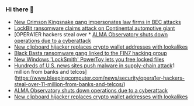 ### Hi there 👋

<!--START_SECTION:feed-->
* [New Crimson Kingsnake gang impersonates law firms in BEC attacks](https://www.bleepingcomputer.com/news/security/new-crimson-kingsnake-gang-impersonates-law-firms-in-bec-attacks/)
* [LockBit ransomware claims attack on Continental automotive giant](https://www.bleepingcomputer.com/news/security/lockbit-ransomware-claims-attack-on-continental-automotive-giant/)
* [OPERA1ER hackers steal over * [ALMA Observatory shuts down operations due to a cyberattack](https://www.bleepingcomputer.com/news/security/alma-observatory-shuts-down-operations-due-to-a-cyberattack/)
* [New clipboard hijacker replaces crypto wallet addresses with lookalikes](https://www.bleepingcomputer.com/news/security/new-clipboard-hijacker-replaces-crypto-wallet-addresses-with-lookalikes/)
* [Black Basta ransomware gang linked to the FIN7 hacking group](https://www.bleepingcomputer.com/news/security/black-basta-ransomware-gang-linked-to-the-fin7-hacking-group/)
* [New Windows 'LockSmith' PowerToy lets you free locked files](https://www.bleepingcomputer.com/news/microsoft/new-windows-locksmith-powertoy-lets-you-free-locked-files/)
* [Hundreds of U.S. news sites push malware in supply-chain attack](https://www.bleepingcomputer.com/news/security/hundreds-of-us-news-sites-push-malware-in-supply-chain-attack/)1 million from banks and telcos](https://www.bleepingcomputer.com/news/security/opera1er-hackers-steal-over-11-million-from-banks-and-telcos/)
* [ALMA Observatory shuts down operations due to a cyberattack](https://www.bleepingcomputer.com/news/security/alma-observatory-shuts-down-operations-due-to-a-cyberattack/)
* [New clipboard hijacker replaces crypto wallet addresses with lookalikes](https://www.bleepingcomputer.com/news/security/new-clipboard-hijacker-replaces-crypto-wallet-addresses-with-lookalikes/)
<!--END_SECTION:feed-->

<!--
**frankenk/frankenk** is a ✨ _special_ ✨ repository because its `README.md` (this file) appears on your GitHub profile.

Here are some ideas to get you started:

- 🔭 I’m currently working on ...
- 🌱 I’m currently learning ...
- 👯 I’m looking to collaborate on ...
- 🤔 I’m looking for help with ...
- 💬 Ask me about ...
- 📫 How to reach me: ...
- 😄 Pronouns: ...
- ⚡ Fun fact: ...
-->



